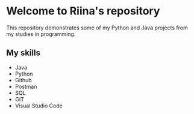 # Welcome to Riina's repository 

This repository demonstrates some of my Python and Java projects from my studies in programming. 

## My skills
- Java
- Python
- Github
- Postman
- SQL
- GIT
- Visual Studio Code








